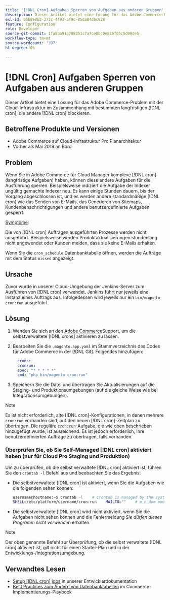 ```yaml
---
title: '[!DNL Cron] Aufgaben Sperren von Aufgaben aus anderen Gruppen'
description: Dieser Artikel bietet eine Lösung für das Adobe Commerce-Problem mit der Cloud-Infrastruktur im Zusammenhang mit bestimmten langfristigen Aufträgen [!DNL cron]  die andere Aufträge  [!DNL cron] .
exl-id: b5b9e8b3-373c-4f93-af9c-85da84dbc928
feature: Configuration
role: Developer
source-git-commit: 1fa5ba91a788351c7a7ce8bc0e826f05c5d98de5
workflow-type: tm+mt
source-wordcount: '397'
ht-degree: 0%

---
```


# [!DNL Cron] Aufgaben Sperren von Aufgaben aus anderen Gruppen

Dieser Artikel bietet eine Lösung für das Adobe Commerce-Problem mit der Cloud-Infrastruktur im Zusammenhang mit bestimmten langfristigen [!DNL cron], die andere [!DNL cron] blockieren.

## Betroffene Produkte und Versionen

* Adobe Commerce auf Cloud-Infrastruktur Pro Planarchitektur
* Vorher als Mai 2019 an Bord

## Problem

Wenn Sie in Adobe Commerce für Cloud Manager komplexe [!DNL cron] (langfristige Aufgaben) haben, können diese andere Aufgaben für die Ausführung sperren. Beispielsweise indiziert die Aufgabe der Indexer ungültig gemachte Indexer neu. Es kann einige Stunden dauern, bis der Vorgang abgeschlossen ist, und es werden andere standardmäßige [!DNL cron] wie das Senden von E-Mails, das Generieren von Sitemaps, Kundenbenachrichtigungen und andere benutzerdefinierte Aufgaben gesperrt.

<u>Symptome</u>:

Die von [!DNL cron] Aufträgen ausgeführten Prozesse werden nicht ausgeführt. Beispielsweise werden Produktaktualisierungen stundenlang nicht angewendet oder Kunden melden, dass sie keine E-Mails erhalten.

Wenn Sie die `cron_schedule` Datenbanktabelle öffnen, werden die Aufträge mit dem Status `missed` angezeigt.

## Ursache

Zuvor wurde in unserer Cloud-Umgebung der Jenkins-Server zum Ausführen von [!DNL cron] verwendet. Jenkins führt nur jeweils eine Instanz eines Auftrags aus. Infolgedessen wird jeweils nur ein `bin/magento cron:run` ausgeführt.

## Lösung

1. Wenden Sie sich an den [Adobe Commerce](/help/help-center-guide/help-center/magento-help-center-user-guide.md#submit-ticket)Support, um die selbstverwaltete [!DNL crons] aktivieren zu lassen.
1. Bearbeiten Sie die `.magento.app.yaml` im Stammverzeichnis des Codes für Adobe Commerce in der [!DNL Git]. Folgendes hinzufügen:

   ```yaml
     crons:
     cronrun:
     spec: "* * * * *"
     cmd: "php bin/magento cron:run"
   ```

1. Speichern Sie die Datei und übertragen Sie Aktualisierungen auf die Staging- und Produktionsumgebungen (auf die gleiche Weise wie bei Integrationsumgebungen).

>[!NOTE]
>
>Es ist nicht erforderlich, alte [!DNL cron]-Konfigurationen, in denen mehrere `cron:run` vorhanden sind, auf den neuen [!DNL cron]-Zeitplan zu übertragen. Die reguläre `cron:run`-Aufgabe, die wie oben beschrieben hinzugefügt wurde, ist ausreichend. Es ist jedoch erforderlich, Ihre benutzerdefinierten Aufträge zu übertragen, falls vorhanden.

### Überprüfen Sie, ob Sie Self-Managed [!DNL cron] aktiviert haben (nur für Cloud Pro Staging und Produktion)

Um zu überprüfen, ob die selbst verwaltete [!DNL cron] aktiviert ist, führen Sie den `crontab -l` Befehl aus und beobachten Sie das Ergebnis:

* Die selbstverwaltete [!DNL cron] ist aktiviert, wenn Sie die Aufgaben wie die folgenden sehen können:

  ```bash
  username@hostname:~$ crontab -l    # Crontab is managed by the system, attempts to edit it directly will fail.
  SHELL=/etc/platform/username/cron-run    MAILTO=""    # m h dom mon dow job_name    * * * * * cronrun
  ```

* Die selbstverwaltete [!DNL cron] wird nicht aktiviert, wenn Sie die Aufgaben nicht sehen können und die Fehlermeldung *Sie dürfen dieses Programm nicht verwenden* erhalten.

>[!NOTE]
>
>Der oben genannte Befehl zur Überprüfung, ob die selbst verwaltete [!DNL cron] aktiviert ist, gilt nicht für einen Starter-Plan und in der Entwicklungs-/Integrationsumgebung.

## Verwandtes Lesen

* [Setup [!DNL cron] jobs](https://experienceleague.adobe.com/de/docs/commerce-operations/configuration-guide/cli/configure-cron-jobs) in unserer Entwicklerdokumentation
* [Best Practices zum Ändern von Datenbanktabellen](https://experienceleague.adobe.com/de/docs/commerce-operations/implementation-playbook/best-practices/development/modifying-core-and-third-party-tables#why-adobe-recommends-avoiding-modifications) im Commerce-Implementierungs-Playbook

